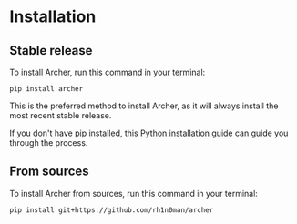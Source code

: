 # Installation

## Stable release

To install Archer, run this command in your terminal:

```
pip install archer
```

This is the preferred method to install Archer, as it will always install the most recent stable release.

If you don't have [pip](https://pip.pypa.io) installed, this [Python installation guide](http://docs.python-guide.org/en/latest/starting/installation/) can guide you through the process.

## From sources

To install Archer from sources, run this command in your terminal:

```
pip install git+https://github.com/rh1n0man/archer
```
